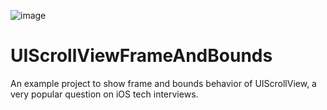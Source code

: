 ![image](https://user-images.githubusercontent.com/29898382/164934660-7123361c-753c-4b65-96b6-4318bb07b520.png)

# UIScrollViewFrameAndBounds

An example project to show frame and bounds behavior of UIScrollView, a very popular question on iOS tech interviews.

